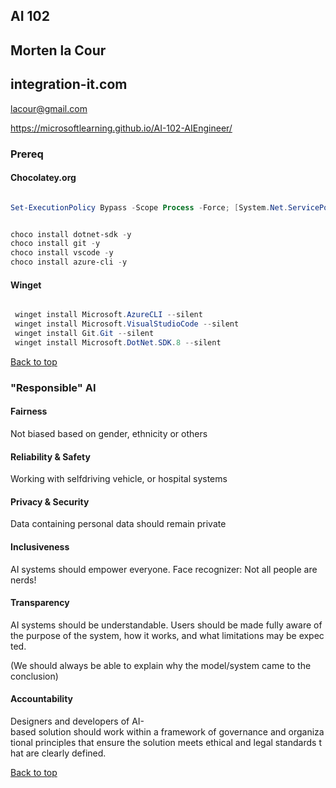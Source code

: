 ## AI 102
## Morten la Cour
## integration-it.com



lacour@gmail.com


https://microsoftlearning.github.io/AI-102-AIEngineer/



### Prereq

#### Chocolatey.org

```powershell

Set-ExecutionPolicy Bypass -Scope Process -Force; [System.Net.ServicePointManager]::SecurityProtocol = [System.Net.ServicePointManager]::SecurityProtocol -bor 3072; iex ((New-Object System.Net.WebClient).DownloadString('https://community.chocolatey.org/install.ps1'))

```

```powershell

choco install dotnet-sdk -y
choco install git -y
choco install vscode -y
choco install azure-cli -y


```

#### Winget


```powershell

 winget install Microsoft.AzureCLI --silent
 winget install Microsoft.VisualStudioCode --silent
 winget install Git.Git --silent
 winget install Microsoft.DotNet.SDK.8 --silent


```


[Back to top](#ai-102)

### "Responsible" AI

#### Fairness

Not biased based on gender, ethnicity or others

#### Reliability & Safety

Working with selfdriving vehicle, or hospital systems

#### Privacy & Security

Data containing personal data should remain private

#### Inclusiveness

AI systems should empower everyone. Face recognizer: Not all people are nerds!

#### Transparency

AI systems should be understandable. Users should be made fully aware of the purpose of the system, how it works, and what limitations may be expected.

(We should always be able to explain why the model/system came to the conclusion)

#### Accountability

Designers and developers of AI-based solution should work within a framework of governance and organizational principles that ensure the solution meets ethical and legal standards that are clearly defined.


[Back to top](#ai-102)